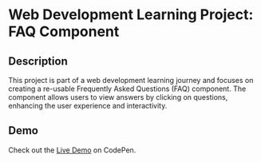 # Web Development Learning Project: FAQ Component

## Description

This project is part of a web development learning journey and focuses on creating a re-usable Frequently Asked Questions (FAQ) component. The component allows users to view answers by clicking on questions, enhancing the user experience and interactivity.

## Demo

Check out the [Live Demo](https://codepen.io/tarunpereddi/pen/VwReQJG) on CodePen.
